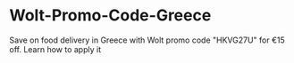 # Wolt-Promo-Code-Greece
Save on food delivery in Greece with Wolt promo code "HKVG27U" for €15 off. Learn how to apply it
